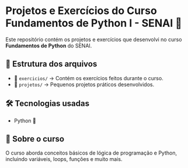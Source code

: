 # Projetos e Exercícios do Curso Fundamentos de Python I - SENAI 🚀

Este repositório contém os projetos e exercícios que desenvolvi no curso **Fundamentos de Python** do SENAI.

## 📂 Estrutura dos arquivos
- 📁 `exercicios/` → Contém os exercícios feitos durante o curso.
- 📁 `projetos/` → Pequenos projetos práticos desenvolvidos.

## 🛠 Tecnologias usadas
- Python 🐍

## 📌 Sobre o curso
O curso aborda conceitos básicos de lógica de programação e Python, incluindo variáveis, loops, funções e muito mais.
